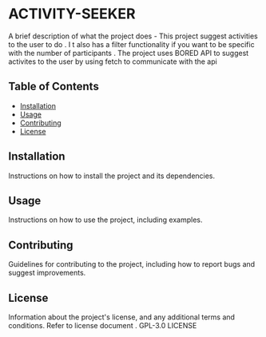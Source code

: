 # ACTIVITY-SEEKER

A brief description of what the project does -
This project suggest activities to the user to do . I t also has a filter functionality if you want to be specific with the number of participants . 
The project uses BORED API to suggest activites to the user by using fetch to communicate with the api
## Table of Contents

- [Installation](#installation)
- [Usage](#usage)
- [Contributing](#contributing)
- [License](#license)

## Installation

Instructions on how to install the project and its dependencies.

## Usage

Instructions on how to use the project, including examples.

## Contributing

Guidelines for contributing to the project, including how to report bugs and suggest improvements.

## License

Information about the project's license, and any additional terms and conditions.
Refer to license document . GPL-3.0 LICENSE 
